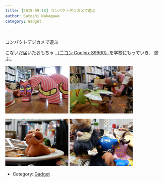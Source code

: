 ```yaml
---
title: [2015-09-18] コンパクトデジカメで遊ぶ
author: Satoshi Nakagawa
category: Gadget

---
```


コンパクトデジカメで遊ぶ

 こないだ届いたおもちゃ
[（ニコン Coolpix S9900）](http://www.nikon-image.com/products/compact/lineup/s9900/)を学校にもっていき、
遊ぶ。

<a href="/pict/2015-09-18-omocha-1.jpg"><img src="/pict/2015-09-18-omocha-1.jpg" alt="" width="200"/></a>
<a href="/pict/2015-09-18-omocha-2.jpg"><img src="/pict/2015-09-18-omocha-2.jpg" alt="" width="200"/></a>

<a href="/pict/2015-09-18-omocha-3.jpg"><img src="/pict/2015-09-18-omocha-3.jpg" alt="" width="200"/></a>
<a href="/pict/2015-09-18-omocha-4.jpg"><img src="/pict/2015-09-18-omocha-4.jpg" alt="" width="200"/></a>

- Category: [Gadget](https://merapano.github.io/categories.html#Gadget)

